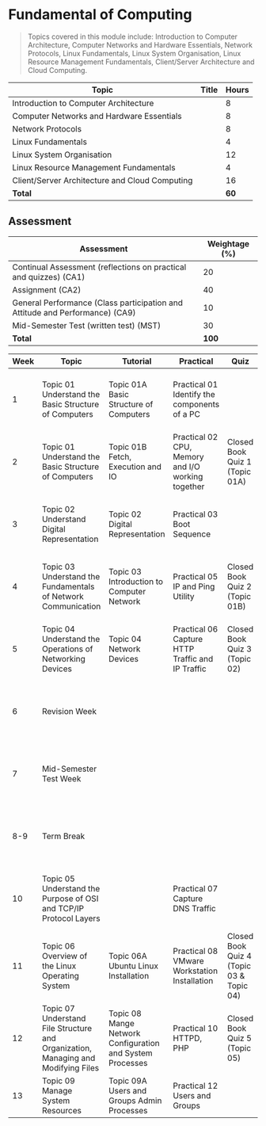 # Fundamental of Computing


> Topics covered in this module include: Introduction to Computer Architecture, Computer Networks and Hardware Essentials, Network Protocols, Linux Fundamentals, Linux System Organisation, Linux Resource Management Fundamentals, Client/Server Architecture and Cloud Computing.

| Topic                                      | Title                                       | Hours |
|--------------------------------------------|---------------------------------------------|-------|
| Introduction to Computer Architecture      |                                             | 8     |
| Computer Networks and Hardware Essentials  |                                             | 8     |
| Network Protocols                          |                                             | 8     |
| Linux Fundamentals                         |                                             | 4     |
| Linux System Organisation                  |                                             | 12    |
| Linux Resource Management Fundamentals     |                                             | 4     |
| Client/Server Architecture and Cloud Computing |                                           | 16    |
| **Total**                                  |                                             | **60**|


## Assessment

| Assessment                                                         | Weightage (%) |
|--------------------------------------------------------------------|---------------|
| Continual Assessment (reflections on practical and quizzes) (CA1)  | 20            |
| Assignment (CA2)                                                   | 40            |
| General Performance (Class participation and Attitude and Performance) (CA9) | 10 |
| Mid-Semester Test (written test) (MST)                              | 30            |
| **Total**                                                          | **100**       |



| Week | Topic                                                         | Tutorial                                       | Practical                                      | Quiz                           | Assignment                                      | Dates                                          | Completed |
|------|---------------------------------------------------------------|------------------------------------------------|------------------------------------------------|--------------------------------|-------------------------------------------------|------------------------------------------------|-----------|
| 1    | Topic 01 Understand the Basic Structure of Computers           | Topic 01A Basic Structure of Computers         | Practical 01 Identify the components of a PC   |                                  | Reflection on Practical 01                   | 17 April 2023 to 21 April 2023                  |           |
| 2    | Topic 01 Understand the Basic Structure of Computers           | Topic 01B Fetch, Execution and IO              | Practical 02 CPU, Memory and I/O working together | Closed Book Quiz 1 (Topic 01A) | Reflection on Practical 02                   | 24 April 2023 to 28 April 2023                  |           |
| 3    | Topic 02 Understand Digital Representation                      | Topic 02 Digital Representation                | Practical 03 Boot Sequence                      |                                  | Reflection on Practical 03, 04               | 02 May 2023 to 05 May 2023                      |           |
| 4    | Topic 03 Understand the Fundamentals of Network Communication   | Topic 03 Introduction to Computer Network     | Practical 05 IP and Ping Utility                | Closed Book Quiz 2 (Topic 01B) | Reflection on Practical 05                   | 08 May 2023 to 12 May 2023                      |           |
| 5    | Topic 04 Understand the Operations of Networking Devices        | Topic 04 Network Devices                       | Practical 06 Capture HTTP Traffic and IP Traffic | Closed Book Quiz 3 (Topic 02) | Reflection on Practical 06                   | 15 May 2023 to 19 May 2023                      |           |
| 6    | Revision Week                                                 |                                                |                                                |                                  |                                                 | 22 May 2023 to 26 May 2023                      |           |
| 7    | Mid-Semester Test Week                                         |                                                |                                                |                                  |                                                 | 29 May 2023 to 02 June 2023                     |           |
| 8-9  | Term Break                                                    |                                                |                                                |                                  |                                                 | 03 June 2023 to 18 June 2023                    |           |
| 10   | Topic 05 Understand the Purpose of OSI and TCP/IP Protocol Layers |                                            | Practical 07 Capture DNS Traffic                |                                  | Reflection on Practical 07                   | 19 June 2023 to 23 June 2023                    |           |
| 11   | Topic 06 Overview of the Linux Operating System                 | Topic 06A Ubuntu Linux Installation           | Practical 08 VMware Workstation Installation   | Closed Book Quiz 4 (Topic 03 & Topic 04) | Reflection on Practical 08, 09               | 26 June 2023 to 30 June 2023                    |           |
| 12   | Topic 07 Understand File Structure and Organization, Managing and Modifying Files | Topic 08 Mange Network Configuration and System Processes | Practical 10 HTTPD, PHP | Closed Book Quiz 5 (Topic 05) | Reflection on Practical 10, 11 | 03 July 2023 to 07 July 2023 |           |
| 13   | Topic 09 Manage System Resources                                | Topic 09A Users and Groups Admin Processes    | Practical 12 Users and Groups                    |                                  | Reflection on Practical 12, 



